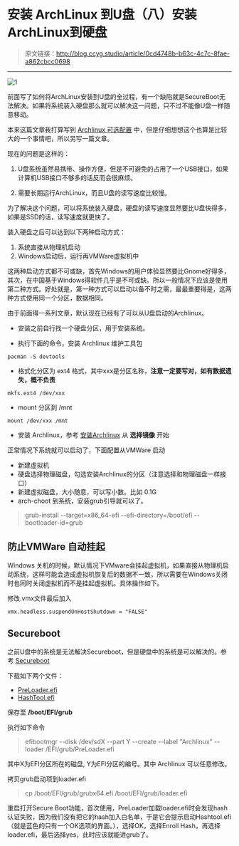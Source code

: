 # 安装 ArchLinux 到U盘（八）安装ArchLinux到硬盘

[annotation]: <id> (0cd4748b-b63c-4c7c-8fae-a862cbcc0698)
[annotation]: <create_time> (2018-02-04 21:05:00)
[annotation]: <category> (计算机技术)
[annotation]: <tags> (操作系统|Linux)
[annotation]: <status> (public)
[annotation]: <topics> (安装 ArchLinux 到U盘)
[annotation]: <comments> (true)

> 原文链接：<http://blog.ccyg.studio/article/0cd4748b-b63c-4c7c-8fae-a862cbcc0698>

---


![1](http://pqs8hg59d.bkt.clouddn.com/%E5%AE%89%E8%A3%85%20ArchLinux%20%E5%88%B0U%E7%9B%98%EF%BC%88%E4%B8%83%EF%BC%89Archlinux%20%E5%8F%AF%E9%80%89%E9%85%8D%E7%BD%AE-1.png)

前面写了如何将ArchLinux安装到U盘的全过程，有一个缺陷就是SecureBoot无法解决。如果将系统装入硬盘那么就可以解决这一问题，只不过不能像U盘一样随意移动。

本来这篇文章我打算写到 [Archlinux 可选配置](./5c3a4435-dec5-4a15-b30c-3dea4ae35e40) 中，但是仔细想想这个也算是比较大的一个事情吧，所以另写一篇文章。

现在的问题是这样的：
1.  U盘系统虽然易携带、操作方便，但是不可避免的占用了一个USB接口，如果计算机USB接口不够多的话反而会很麻烦。

2.  需要长期运行ArchLinux，而且U盘的读写速度比较慢。

为了解决这个问题，可以将系统装入硬盘，硬盘的读写速度显然要比U盘快得多，如果是SSD的话，读写速度就更快了。

装入硬盘之后可以达到以下两种启动方式：

1. 系统直接从物理机启动
2. Windows启动后，运行再VMWare虚拟机中

这两种启动方式都不可或缺，首先Windows的用户体验显然要比Gnome好得多，其次，在中国基于Windows得软件几乎是不可或缺。所以一般情况下应该是使用第二种方式。好处就是，第一种方式可以启动以备不时之需，最最重要得是，这两种方式使用同一个分区，数据相同。

由于前面得一系列文章，默认现在已经有了可以从U盘启动的Archlinux。

- 安装之前自行找一个硬盘分区，用于安装系统。

-  执行下面的命令，安装 Archlinux 维护工具包
```
pacman -S devtools
```
- 格式化分区为 ext4 格式，其中xxx是分区名称，**注意一定要写对，如有数据遗失，概不负责**
```
mkfs.ext4 /dev/xxx
```
- mount 分区到 /mnt
```
mount /dev/xxx /mnt
```
- 安装 Archlinux，参考 [安装Archlinux](./4f6cfa0a-ad98-4adb-af08-79a8a5b1d674) 从 **选择镜像** 开始

正常情况下系统就可以启动了，下面配置从VMWare 启动

- 新建虚拟机
- 硬盘选择物理磁盘，勾选安装Archlinux的分区（注意选择和物理磁盘一样接口）
- 新建虚拟磁盘，大小随意，可以写小数。比如 0.1G
- arch-choot 到系统，安装grub引导就可以了。

>grub-install --target=x86_64-efi --efi-directory=/boot/efi  --bootloader-id=grub


## 防止VMWare 自动挂起

Windows 关机的时候，默认情况下VMware会挂起虚拟机，如果直接从物理机启动系统，这样可能会造成虚拟机恢复后的数据不一致，所以需要在Windows关闭时也同时关闭虚拟机而不是挂起虚拟机。具体操作如下。

修改.vmx文件最后加入

    vmx.headless.suspendOnHostShutdown = "FALSE"

## Secureboot
之前U盘中的系统是无法解决Secureboot，但是硬盘中的系统是可以解决的。参考 [Secureboot](https://wiki.archlinux.org/index.php/Secure_Boot)

下载如下两个文件：

-  [PreLoader.efi](https://blog.hansenpartnership.com/wp-uploads/2013/PreLoader.efi) 
- [HashTool.efi](https://blog.hansenpartnership.com/wp-uploads/2013/HashTool.efi "LCA2013 and Rearchitecting Secure Boot")

保存至 **/boot/EFI/grub**

执行如下命令

>efibootmgr --disk /dev/sdX --part Y --create --label "Archlinux" --loader /EFI/grub/PreLoader.efi

其中X为EFI分区所在的磁盘, Y为EFI分区的编号。其中 Archlinux 可以任意修改。

拷贝grub启动项到loader.efi

>cp /boot/EFI/grub/grubx64.efi /boot/EFI/grub/loader.efi

重启打开Secure Boot功能，首次使用，PreLoader加载loader.efi时会发现hash认证失败，因为我们没有把它的hash加入白名单，于是它会提示启动Hashtool.efi（就是蓝色的只有一个OK选项的界面。），选择OK，选择Enroll Hash，再选择loader.efi，最后选择yes，此时应该就能进grub了。